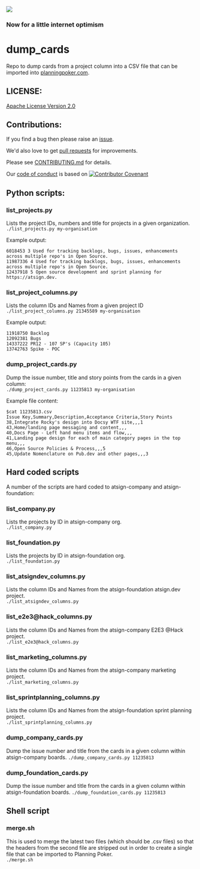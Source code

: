 <img src="https://atsign.dev/assets/img/@dev.png?sanitize=true">

### Now for a little internet optimism

# dump_cards
Repo to dump cards from a project column into a CSV file that can be imported
into [planningpoker.com](https://www.planningpoker.com/).

## LICENSE:

[Apache License Version 2.0](https://www.apache.org/licenses/LICENSE-2.0) 

## Contributions:

If you find a bug then please raise an
[issue](https://github.com/atsign-company/dump_cards/issues).

We'd also love to get [pull requests](https://github.com/atsign-company/dump_cards/pulls)
for improvements.

Please see [CONTRIBUTING.md](CONTRIBUTING.md) for details.

Our [code of conduct](code_of_conduct.md) is based on
[![Contributor Covenant](https://img.shields.io/badge/Contributor%20Covenant-2.0-4baaaa.svg)](code_of_conduct.md)

## Python scripts:

### list_projects.py

Lists the project IDs, numbers and title for projects in a given organization.  
`./list_projects.py my-organisation`

Example output:  
```
6018453 3 Used for tracking backlogs, bugs, issues, enhancements across multiple repo's in Open Source.
11987336 4 Used for tracking backlogs, bugs, issues, enhancements across multiple repo's in Open Source.
12437918 5 Open source development and sprint planning for https://atsign.dev.
```

### list_project_columns.py

Lists the column IDs and Names from a given project ID  
`./list_project_columns.py 21345589 my-organisation`

Example output:  
```
11918750 Backlog
12092381 Bugs
14337222 PR12 - 107 SP's (Capacity 105)
13742763 Spike - POC
```

### dump_project_cards.py

Dump the issue number, title and story points from the cards in a given
column:  
`./dump_project_cards.py 11235813 my-organisation`

Example file content:
```
$cat 11235813.csv
Issue Key,Summary,Description,Acceptance Criteria,Story Points
38,Integrate Rocky's design into Docsy WTF site,,,1
43,Home/landing page messaging and content,,,
40,Docs Page - Left hand menu items and flow,,,
41,Landing page design for each of main category pages in the top menu,,,
46,Open Source Policies & Process,,,5
45,Update Nomenclature on Pub.dev and other pages,,,3
```

## Hard coded scripts

A number of the scripts are hard coded to atsign-company and atsign-foundation:

### list_company.py

Lists the projects by ID in atsign-company org.  
`./list_company.py`

### list_foundation.py

Lists the projects by ID in atsign-foundation org.  
`./list_foundation.py`

### list_atsigndev_columns.py
Lists the column IDs and Names from the atsign-foundation atsign.dev
project.  
`./list_atsigndev_columns.py`

### list_e2e3‎@hack_columns.py
Lists the column IDs and Names from the atsign-company E2E3 @Hack
project.  
`./list_e2e3@hack_columns.py`

### list_marketing_columns.py
Lists the column IDs and Names from the atsign-company marketing
project.  
`./list_marketing_columns.py`

### list_sprintplanning_columns.py
Lists the column IDs and Names from the atsign-foundation sprint planning
project.  
`./list_sprintplanning_columns.py`

### dump_company_cards.py

Dump the issue number and title from the cards in a given column within
atsign-company boards.
`./dump_company_cards.py 11235813`

### dump_foundation_cards.py

Dump the issue number and title from the cards in a given column within
atsign-foundation boards.
`./dump_foundation_cards.py 11235813`

## Shell script

### merge.sh

This is used to merge the latest two files (which should be .csv files) so
that the headers from the second file are stripped out in order to create
a single file that can be imported to Planning Poker.  
`./merge.sh`